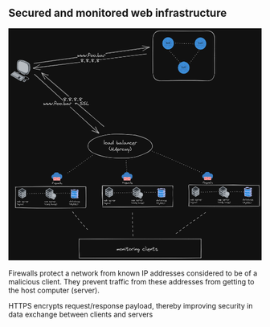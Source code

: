## Secured and monitored web infrastructure

![Simple web stack](2-secured_and_monitored_web_infrastructure.png)

Firewalls protect a network from known IP addresses considered to be of a malicious client. They prevent traffic from these addresses from getting to the host computer (server).

HTTPS encrypts request/response payload, thereby improving security in data exchange between clients and servers
